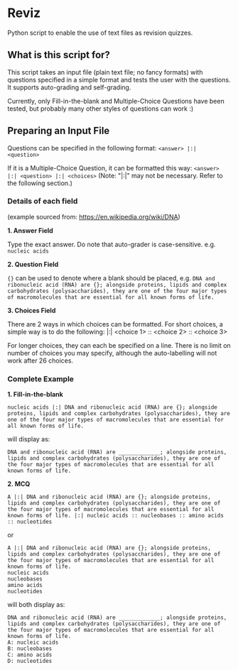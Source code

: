 # Reviz
Python script to enable the use of text files as revision quizzes.

## What is this script for?
This script takes an input file (plain text file; no fancy formats) with questions specified in a simple format and tests the user with the questions. It supports auto-grading and self-grading.

Currently, only Fill-in-the-blank and Multiple-Choice Questions have been tested, but probably many other styles of questions can work :)

## Preparing an Input File
Questions can be specified in the following format:
`<answer> |:| <question>`

If it is a Multiple-Choice Question, it can be formatted this way:
`<answer> |:| <question> |:| <choices>`
(Note: "|:|" may not be necessary. Refer to the following section.)

### Details of each field
(example sourced from: https://en.wikipedia.org/wiki/DNA)

**1. Answer Field**

Type the exact answer. Do note that auto-grader is case-sensitive.
e.g. `nucleic acids`

**2. Question Field**

`{}` can be used to denote where a blank should be placed, e.g.
`DNA and ribonucleic acid (RNA) are {}; alongside proteins, lipids and complex carbohydrates (polysaccharides), they are one of the four major types of macromolecules that are essential for all known forms of life.`

**3. Choices Field**

There are 2 ways in which choices can be formatted. For short choices, a simple way is to do the following:
|:| <choice 1> :: <choice 2> :: <choice 3>

For longer choices, they can each be specified on a line.
There is no limit on number of choices you may specify, although the auto-labelling will not work after 26 choices.

### Complete Example
**1. Fill-in-the-blank**
```
nucleic acids |:| DNA and ribonucleic acid (RNA) are {}; alongside proteins, lipids and complex carbohydrates (polysaccharides), they are one of the four major types of macromolecules that are essential for all known forms of life.
```

will display as:
```
DNA and ribonucleic acid (RNA) are _____________; alongside proteins, lipids and complex carbohydrates (polysaccharides), they are one of the four major types of macromolecules that are essential for all known forms of life.
```

**2. MCQ**
```
A |:| DNA and ribonucleic acid (RNA) are {}; alongside proteins, lipids and complex carbohydrates (polysaccharides), they are one of the four major types of macromolecules that are essential for all known forms of life. |:| nucleic acids :: nucleobases :: amino acids :: nucleotides
```
or
```
A |:| DNA and ribonucleic acid (RNA) are {}; alongside proteins, lipids and complex carbohydrates (polysaccharides), they are one of the four major types of macromolecules that are essential for all known forms of life.
nucleic acids
nucleobases
amino acids
nucleotides
```

will both display as:
```
DNA and ribonucleic acid (RNA) are _____________; alongside proteins, lipids and complex carbohydrates (polysaccharides), they are one of the four major types of macromolecules that are essential for all known forms of life.
A: nucleic acids
B: nucleobases
C: amino acids
D: nucleotides
```
